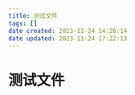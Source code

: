 ```yaml
---
title: 测试文件
tags: []
date created: 2023-11-24 14:26:14
date updated: 2023-11-24 17:22:13
---
```


# 测试文件
